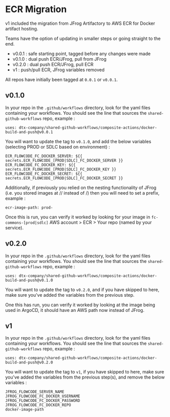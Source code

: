 # ECR Migration

v1 included the migration from JFrog Artifactory to AWS ECR for Docker artifact hosting.

Teams have the option of updating in smaller steps or going straight to the end.

* v0.0.1 : safe starting point, tagged before any changes were made
* v0.1.0 : dual push ECR/JFrog, pull from JFrog
* v0.2.0 : dual push ECR/JFrog, pull ECR
* v1 : push/pull ECR, JFrog variables removed

All repos have initially been tagged at `0.0.1` or `v0.0.1`.

## v0.1.0

In your repo in the `.github/workflows` directory, look for the yaml files containing your workflows. You should see the line that sources the `shared-github-workflows` repo, example :

```
uses: dtx-company/shared-github-workflows/composite-actions/docker-build-and-push@v0.0.1
```

You will want to update the tag to `v0.1.0`, and add the below variables (selecting PROD or SDLC based on environment) :

```
ECR_FLOWCODE_FC_DOCKER_SERVER: ${{ secrets.ECR_FLOWCODE_[PROD|SDLC]_FC_DOCKER_SERVER }}
ECR_FLOWCODE_FC_DOCKER_KEY: ${{ secrets.ECR_FLOWCODE_[PROD|SDLC]_FC_DOCKER_KEY }}
ECR_FLOWCODE_FC_DOCKER_SECRET: ${{ secrets.ECR_FLOWCODE_[PROD|SDLC]_FC_DOCKER_SECRET }}
```

Additionally, if previously you relied on the nesting functionality of JFrog (i.e. you stored images at <service>/<env>/<image> instead of <service>/<image>) then you will need to set a prefix, example :

```
ecr-image-path: prod-
```

Once this is run, you can verify it worked by looking for your image in `fc-commons-[prod|sdlc]` AWS account > ECR > Your repo (named by your service).

## v0.2.0

In your repo in the `.github/workflows` directory, look for the yaml files containing your workflows. You should see the line that sources the `shared-github-workflows` repo, example :

```
uses: dtx-company/shared-github-workflows/composite-actions/docker-build-and-push@v0.1.0
```

You will want to update the tag to `v0.2.0`, and if you have skipped to here, make sure you've added the variables from the previous step.

One this has run, you can verify it worked by looking at the image being used in ArgoCD, it should have an AWS path now instead of JFrog.

## v1

In your repo in the `.github/workflows` directory, look for the yaml files containing your workflows. You should see the line that sources the `shared-github-workflows` repo, example :

```
uses: dtx-company/shared-github-workflows/composite-actions/docker-build-and-push@v0.2.0
```

You will want to update the tag to `v1`, if you have skipped to here, make sure you've added the variables from the previous step(s), and remove the below variables :

```
JFROG_FLOWCODE_SERVER_NAME
JFROG_FLOWCODE_FC_DOCKER_USERNAME
JFROG_FLOWCODE_FC_DOCKER_PASSWORD
JFROG_FLOWCODE_FC_DOCKER_REPO
docker-image-path
```
